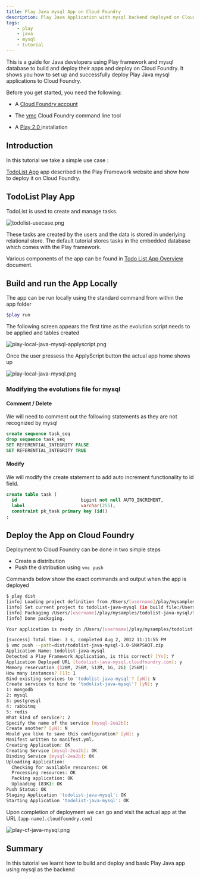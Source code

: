```yaml
---
title: Play Java mysql App on Cloud Foundry
description: Play Java Application with mysql backend deployed on Cloud Foundry
tags:
    - play
    - java
    - mysql
    - tutorial
---
```


This is a guide for Java developers using Play framework and mysql database to build and
deploy their apps and deploy on Cloud Foundry. It shows you how to set up and successfully
deploy Play Java mysql applications to Cloud Foundry.


Before you get started, you need the following:

+	A [Cloud Foundry account](http://cloudfoundry.com/signup)

+	The [vmc](/tools/vmc/installing-vmc.html) Cloud Foundry command line tool

+	A [Play 2.0 ](http://www.playframework.org/documentation/2.0.2/Home) installation

## Introduction

In this tutorial we take a simple use case :

[TodoList App]( http://www.playframework.org/documentation/2.0.2/JavaTodoList ) app described
in the Play Framework website and show how to deploy it on Cloud Foundry.

## TodoList Play App

TodoList is used to create and manage tasks.

![todolist-usecase.png](/images/play/todolist-usecase.png)

These tasks are created by the users and the data
is stored in underlying relational store.
The default tutorial stores tasks in the embedded database which comes with the Play framework.

Various components of the app can be found in [Todo List App Overview]( /frameworks/play/todolistjavaapp.html) document.

## Build and run the App Locally
The app can be run locally using the standard command from within the app folder

``` bash
$play run
```
The following screen appears the first time as the evolution script needs to be applied and
tables created

![play-local-java-mysql-applyscript.png](/images/screenshots/play/play-local-java-mysql-applyscript.png)

Once the user pressess the ApplyScript button the actual app home shows up

![play-local-java-mysql.png](/images/screenshots/play/play-local-java-mysql.png)


### Modifying the evolutions file for mysql

#### Comment / Delete
We will need to comment out the following statements as they are not recognized by mysql

```  sql
create sequence task_seq
drop sequence task_seq
SET REFERENTIAL_INTEGRITY FALSE
SET REFERENTIAL_INTEGRITY TRUE
```

#### Modify
We will modify the create statement to add auto increment functionality to id field.

``` sql
create table task (
  id                        bigint not null AUTO_INCREMENT,
  label                     varchar(255),
  constraint pk_task primary key (id))
;
```

## Deploy the App on Cloud Foundry
Deployment to Cloud Foundry can be done in two simple steps

+	Create a distribution
+	Push the distribution using `vmc push`

Commands below show the exact commands and output when the app is deployed 

``` bash
$ play dist
[info] Loading project definition from /Users/[username]/play/mysamples/todolist-java-mysql/project
[info] Set current project to todolist-java-mysql (in build file:/Users/rajdeepd/vmware/play/mysamples/todolist-java-mysql/)
[info] Packaging /Users/[username]/play/mysamples/todolist-java-mysql/target/scala-2.9.1/todolist-java-mysql_2.9.1-1.0-SNAPSHOT.jar ...
[info] Done packaging.

Your application is ready in /Users/[username]/play/mysamples/todolist-java-mysql/dist/todolist-java-mysql-1.0-SNAPSHOT.zip

[success] Total time: 3 s, completed Aug 2, 2012 11:11:55 PM
$ vmc push --path=dist/todolist-java-mysql-1.0-SNAPSHOT.zip
Application Name: todolist-java-mysql
Detected a Play Framework Application, is this correct? [Yn]: Y
Application Deployed URL [todolist-java-mysql.cloudfoundry.com]: y
Memory reservation (128M, 256M, 512M, 1G, 2G) [256M]:
How many instances? [1]: 1
Bind existing services to 'todolist-java-mysql'? [yN]: N
Create services to bind to 'todolist-java-mysql'? [yN]: y
1: mongodb
2: mysql
3: postgresql
4: rabbitmq
5: redis
What kind of service?: 2
Specify the name of the service [mysql-2ea2b]:
Create another? [yN]: N
Would you like to save this configuration? [yN]: y
Manifest written to manifest.yml.
Creating Application: OK
Creating Service [mysql-2ea2b]: OK
Binding Service [mysql-2ea2b]: OK
Uploading Application:
  Checking for available resources: OK
  Processing resources: OK
  Packing application: OK
  Uploading (83K): OK
Push Status: OK
Staging Application 'todolist-java-mysql': OK
Starting Application 'todolist-java-mysql': OK

```

Upon completion of deployment we can go and visit the actual app at the URL `[app-name].cloudfoundry.com]`

![play-cf-java-mysql.png](/images/screenshots/play/play-cf-java-mysql.png)

## Summary
In this tutorial we learnt how to build and deploy and basic Play Java app using mysql as the backend

